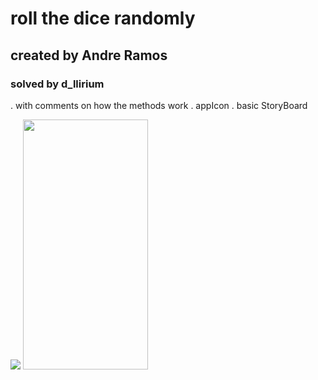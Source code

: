 # roll the dice randomly
## created by Andre Ramos 
### solved by d_llirium

. with comments on how the methods work
. appIcon 
. basic StoryBoard

![](https://github.com/d-llirium/grupo4/blob/main/rollingDice.gif?raw=true)
<img src="https://github.com/d-llirium/grupo4/blob/main/Screen%20Shot%202021-07-07%20at%2021.01.33.png?raw=true" width="200" height="400">
